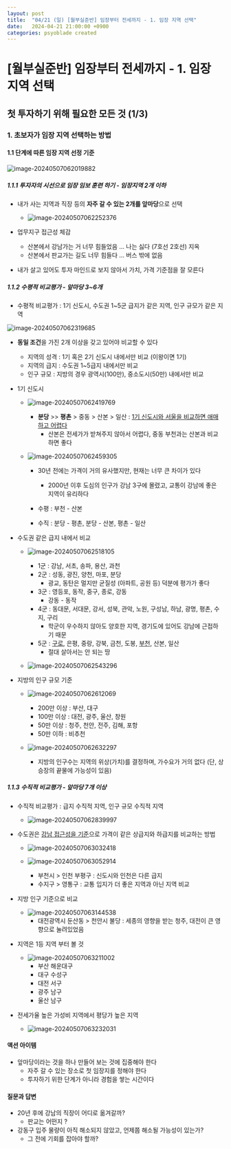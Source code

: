```yaml
---
layout: post
title:  "04/21 (일) [월부실준반] 임장부터 전세까지 - 1. 임장 지역 선택"
date:   2024-04-21 21:00:00 +0900
categories: psyoblade created
---
```


# [월부실준반] 임장부터 전세까지 - 1. 임장 지역 선택

## 첫 투자하기 위해 필요한  모든 것 (1/3)

### 1. 초보자가 임장 지역 선택하는 방법

#### 1.1 단계에 따른 임장 지역 선정 기준

![image-20240507062019882](/private/images/2024-04-21-siljun-day11/image-20240507062019882.png)

##### 1.1.1 투자자의 시선으로 임장 임보 훈련 하기 - 임장지역 2개 이하

* 내가 사는 지역과 직장 등의 **자주 갈 수 있는 2개를 앞마당**으로 선택
  * ![image-20240507062252376](/private/images/2024-04-21-siljun-day11/image-20240507062252376.png)

* 업무지구 접근성 체감
  * 산본에서 강남가는 거 너무 힘들었음 ... 나는 싫다 (7호선 2호선) 지옥
  * 산본에서 판교가는 길도 너무 힘들다 ... 버스 밖에 없음
* 내가 살고 있어도 투자 마인드로 보지 않아서 가치, 가격 기준점을 잘 모른다

##### 1.1.2 수평적 비교평가 - 앞마당 3~6개

* 수평적 비교평가 : 1기 신도시, 수도권 1~5군 급지가 같은 지역, 인구 규모가 같은 지역

![image-20240507062319685](/private/images/2024-04-21-siljun-day11/image-20240507062319685.png)

* **동일 조건**을 가진 2개 이상을 갖고 있어야 비교할 수 있다
  * 지역의 성격 : 1기 혹은 2기 신도시 내에서만 비교 (이왕이면 1기)
  * 지역의 급지 : 수도권 1~5급지 내에서만 비교
  * 인구 규모 : 지방의 경우 광역시(100만), 중소도시(50만) 내에서만 비교
* 1기 신도시
  * ![image-20240507062419769](/private/images/2024-04-21-siljun-day11/image-20240507062419769.png)
    * **분당** >> **평촌** > 중동 > 산본 > 일산 : <u>1기 신도시와 서울을 비교하면 애매하고 어렵다</u>
      * 산본은 전세가가 받쳐주지 않아서 어렵다, 중동 부천과는 산본과 비교하면 좋다

  * ![image-20240507062459305](/private/images/2024-04-21-siljun-day11/image-20240507062459305.png)
    * 30년 전에는 가격이 거의 유사했지만, 현재는 너무 큰 차이가 있다
      * 2000년 이후 도심의 인구가 강남 3구에 몰렸고, 교통이 강남에 좋은 지역이 유리하다

    * 수평 : 부천 - 산본
    * 수직 : 분당 - 평촌, 분당 - 산본, 평촌 - 일산

* 수도권 같은 급지 내에서 비교
  * ![image-20240507062518105](/private/images/2024-04-21-siljun-day11/image-20240507062518105.png)
    * 1군 : 강남, 서초, 송파, 용산, 과천
    * 2군 : 성동, 광진, 양천, 마포, 분당
      * 광교, 동탄은 멀지만 균질성 (아파트, 공원 등) 덕분에 평가가 좋다
    * 3군 : 영등포, 동작, 중구, 종로, 강동
      * 강동 - 동작
    * 4군 : 동대문, 서대문, 강서, 성북, 관악, 노원, 구성남, 하남, 광명, 평촌, 수지, 구리
      * 학군이 우수하지 않아도 양호한 지역, 경기도에 있어도 강남에 근접하기 때문
    * 5군 : <u>구로</u>, 은평, 중랑, 강북, 금천, 도봉, <u>부천</u>, 산본, 일산
      * 절대 살아서는 안 되는 땅

  * ![image-20240507062543296](/private/images/2024-04-21-siljun-day11/image-20240507062543296.png)

* 지방의 인구 규모 기준
  * ![image-20240507062612069](/private/images/2024-04-21-siljun-day11/image-20240507062612069.png)
    * 200만 이상 : 부산, 대구
    * 100만 이상 : 대전, 광주, 울산, 창원
    * 50만 이상 : 청주, 천안, 전주, 김해, 포항
    * 50만 이하 : 비추천

  * ![image-20240507062632297](/private/images/2024-04-21-siljun-day11/image-20240507062632297.png)
    * 지방의 인구수는 지역의 위상(가치)를 결정하며, 가수요가 거의 없다 (단, 상승장의 끝물에 가능성이 있음)


##### 1.1.3 수직적 비교평가 - 앞마당 7개 이상

* 수직적 비교평가 : 급지 수직적 지역, 인구 규모 수직적 지역
  * ![image-20240507062839997](/private/images/2024-04-21-siljun-day11/image-20240507062839997.png)

* 수도권은 <u>강남 접근성을 기준</u>으로 가격이 같은 상급지와 하급지를 비교하는 방법
  * ![image-20240507063032418](/private/images/2024-04-21-siljun-day11/image-20240507063032418.png)
  
  * ![image-20240507063052914](/private/images/2024-04-21-siljun-day11/image-20240507063052914.png)
    * 부천시 > 인천 부평구 : 신도시와 인천은 다른 급지
    * 수지구 > 영통구 : 교통 입지가 더 좋은 지역과 아닌 지역 비교
  
* 지방 인구 기준으로 비교
  * ![image-20240507063144538](/private/images/2024-04-21-siljun-day11/image-20240507063144538.png)
    * 대전광역시 둔산동 >  천안시 불당 : 세종의 영향을 받는 청주, 대전이 큰 영향으로 눌려있었음

* 지역은 1등 지역 부터 볼 것
  * ![image-20240507063211002](/private/images/2024-04-21-siljun-day11/image-20240507063211002.png)
    * 부산 해운대구
    * 대구 수성구
    * 대전 서구
    * 광주 남구
    * 울산 남구

* 전세가율 높은 가성비 지역에서 평당가 높은 지역
  * ![image-20240507063232031](/private/images/2024-04-21-siljun-day11/image-20240507063232031.png)




#### 액션 아이템

* 앞마당이라는 것을 하나 만들어 보는 것에 집중해야 한다
  * 자주 갈 수 있는 장소로 첫 임장지를 정해야 한다
  * 투자하기 위한 단계가 아니라 경험을 쌓는 시간이다

#### 질문과 답변

* 20년 후에 강남의 직장이 어디로 옮겨갈까?
  *  판교는 어떤지 ?
* 강동구 입주 물량이 아직 해소되지 않았고, 언제쯤 해소될 가능성이 있는가?
  * 그 전에 기회를 잡아야 할까?